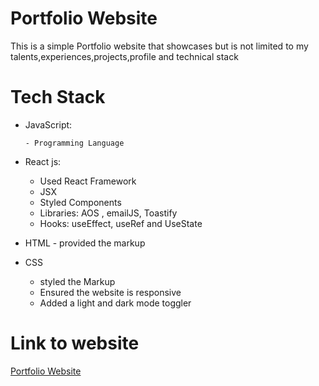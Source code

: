 # Portfolio Website

This is a simple Portfolio website that showcases but is not limited to my talents,experiences,projects,profile and technical stack

# Tech Stack

- JavaScript:

      - Programming Language
 
- React js:
       
     - Used React Framework
     - JSX
     - Styled Components
     - Libraries: AOS , emailJS, Toastify
     - Hooks: useEffect, useRef and UseState
      
- HTML - provided the markup
- CSS 
     - styled the Markup
     - Ensured the website is responsive
     - Added a light and dark mode toggler

# Link to website

[Portfolio Website](https://erickngugi.netlify.app/ "Portfolio website")
